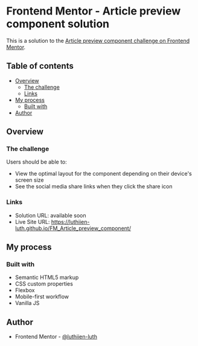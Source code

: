 # Frontend Mentor - Article preview component solution

This is a solution to the [Article preview component challenge on Frontend Mentor](https://www.frontendmentor.io/challenges/article-preview-component-dYBN_pYFT).

## Table of contents

- [Overview](#overview)
  - [The challenge](#the-challenge)
  - [Links](#links)
- [My process](#my-process)
  - [Built with](#built-with)
- [Author](#author)

## Overview

### The challenge

Users should be able to:

- View the optimal layout for the component depending on their device's screen size
- See the social media share links when they click the share icon

### Links

- Solution URL: available soon
- Live Site URL: https://luthiien-luth.github.io/FM_Article_preview_component/


## My process

### Built with

- Semantic HTML5 markup
- CSS custom properties
- Flexbox
- Mobile-first workflow
- Vanilla JS

## Author

- Frontend Mentor - [@luthiien-luth](https://www.frontendmentor.io/profile/luthiien-luth)
